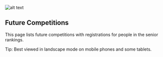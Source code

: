 ![alt text](img/logo.jpg "logo")
## Future Competitions

This page lists future competitions with registrations for people in the senior rankings.

Tip: Best viewed in landscape mode on mobile phones and some tablets.

